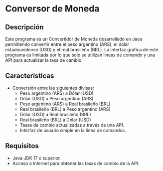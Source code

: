 # Conversor de Moneda

## Descripción

Este programa es un Convertidor de Moneda desarrollado en Java permitiendo convertir entre el peso argentino (ARS), el dólar estadounidense (USD) y el real brasileño (BRL). 
La interfaz gráfica de este programa es limitada por lo que solo se utilizan lineas de comando y una API para actualizar la tasa de cambio.

## Características

- Conversión entre las siguientes divisas:
  - Peso argentino (ARS) a Dólar (USD)
  - Dólar (USD) a Peso argentino (ARS)
  - Peso argentino (ARS) a Real brasileño (BRL)
  - Real brasileño (BRL) a Peso argentino (ARS)
  - Dólar (USD) a Real brasileño (BRL)
  - Real brasileño (BRL) a Dólar (USD)
  - Tasas de cambio actualizadas a través de una API.
  - Interfaz de usuario simple en la línea de comandos.

## Requisitos

- Java JDK 17 o superior.
- Acceso a Internet para obtener las tasas de cambio de la API.
